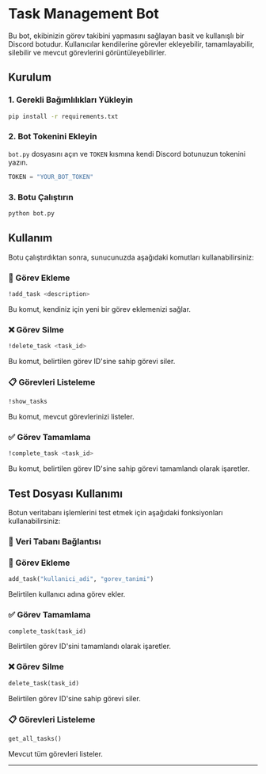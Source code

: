 # Task Management Bot

Bu bot, ekibinizin görev takibini yapmasını sağlayan basit ve kullanışlı bir Discord botudur. Kullanıcılar kendilerine görevler ekleyebilir, tamamlayabilir, silebilir ve mevcut görevlerini görüntüleyebilirler.

## Kurulum

### 1. Gerekli Bağımlılıkları Yükleyin

```bash
pip install -r requirements.txt
```

### 2. Bot Tokenini Ekleyin

`bot.py` dosyasını açın ve `TOKEN` kısmına kendi Discord botunuzun tokenini yazın.

```python
TOKEN = "YOUR_BOT_TOKEN"
```

### 3. Botu Çalıştırın

```bash
python bot.py
```

## Kullanım

Botu çalıştırdıktan sonra, sunucunuzda aşağıdaki komutları kullanabilirsiniz:

### 📌 Görev Ekleme

```bash
!add_task <description>
```

Bu komut, kendiniz için yeni bir görev eklemenizi sağlar.

### ❌ Görev Silme

```bash
!delete_task <task_id>
```

Bu komut, belirtilen görev ID'sine sahip görevi siler.

### 📋 Görevleri Listeleme

```bash
!show_tasks
```

Bu komut, mevcut görevlerinizi listeler.

### ✅ Görev Tamamlama

```bash
!complete_task <task_id>
```

Bu komut, belirtilen görev ID'sine sahip görevi tamamlandı olarak işaretler.

## Test Dosyası Kullanımı

Botun veritabanı işlemlerini test etmek için aşağıdaki fonksiyonları kullanabilirsiniz:

### 📌 Veri Tabanı Bağlantısı

### 📝 Görev Ekleme

```python
add_task("kullanici_adi", "gorev_tanimi")
```

Belirtilen kullanıcı adına görev ekler.

### ✅ Görev Tamamlama

```python
complete_task(task_id)
```

Belirtilen görev ID'sini tamamlandı olarak işaretler.

### ❌ Görev Silme

```python
delete_task(task_id)
```

Belirtilen görev ID'sine sahip görevi siler.

### 📋 Görevleri Listeleme

```python
get_all_tasks()
```

Mevcut tüm görevleri listeler.

---
